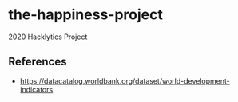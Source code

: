 # the-happiness-project
2020 Hacklytics Project

## References

- https://datacatalog.worldbank.org/dataset/world-development-indicators
